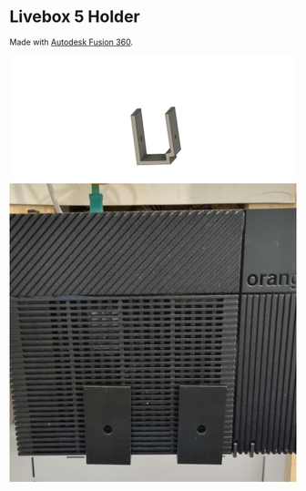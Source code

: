 # Livebox 5 Holder

Made with [Autodesk Fusion 360](https://www.autodesk.fr/products/fusion-360/overview).

![3D](livebox5holder.png)
![photo](livebox5holder.jpg)
